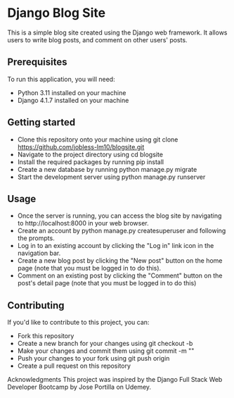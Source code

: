 
# Django Blog Site  

This is a simple blog site created using the Django web framework. It allows users to write blog posts, and comment on other users' posts.  

## Prerequisites  
To run this application, you will need:  
- Python 3.11 installed on your machine  
- Django 4.1.7 installed on your machine  

## Getting started  
- Clone this repository onto your machine using git clone https://github.com/jobless-lm10/blogsite.git 
- Navigate to the project directory using cd blogsite 
- Install the required packages by running pip install
- Create a new database by running python manage.py migrate  
- Start the development server using python manage.py runserver  

## Usage
- Once the server is running, you can access the blog site by navigating to http://localhost:8000 in your web browser.
- Create an account by python manage.py createsuperuser and following the prompts.
- Log in to an existing account by clicking the "Log in" link icon in the navigation bar.
- Create a new blog post by clicking the "New post" button on the home page (note that you must be logged in to do this).  
- Comment on an existing post by clicking the "Comment" button on the post's detail page (note that you must be logged in to do this)

## Contributing
If you'd like to contribute to this project, you can:
- Fork this repository
- Create a new branch for your changes using git checkout -b <branch-name>
- Make your changes and commit them using git commit -m "<commit-message>"
- Push your changes to your fork using git push origin <branch-name>
- Create a pull request on this repository

Acknowledgments
This project was inspired by the Django Full Stack Web Developer Bootcamp by Jose Portilla on Udemey.

